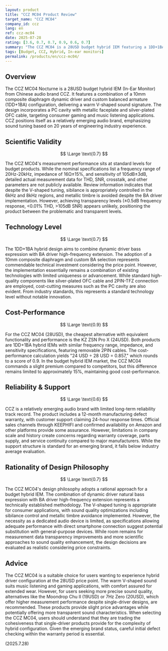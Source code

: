 ```yaml
---
layout: product
title: "CCZ MC04 Product Review"
target_name: "CCZ MC04"
company_id: ccz
lang: en
ref: ccz-mc04
date: 2025-07-28
rating: [3.6, 0.7, 0.7, 0.9, 0.6, 0.7]
summary: "The CCZ MC04 is a 28USD budget hybrid IEM featuring a 1DD+1BA configuration that delivers warm V-shaped sound, but faces challenges in achieving transparency-level measurement performance."
tags: [Budget, CCZ, Hybrid, In-ear monitors]
permalink: /products/en/ccz-mc04/
---
```

## Overview

The CCZ MC04 Nocturne is a 28USD budget hybrid IEM (In-Ear Monitor) from Chinese audio brand CCZ. It features a combination of a 10mm composite diaphragm dynamic driver and custom balanced armature (1DD+1BA) configuration, delivering a warm V-shaped sound signature. The design incorporates a PC cavity with metallic faceplate and silver-plated OFC cable, targeting consumer gaming and music listening applications. CCZ positions itself as a relatively emerging audio brand, emphasizing sound tuning based on 20 years of engineering industry experience.

## Scientific Validity

$$ \Large \text{0.7} $$

The CCZ MC04's measurement performance sits at standard levels for budget products. While the nominal specifications list a frequency range of 20Hz-20kHz, impedance of 16Ω±15%, and sensitivity of 105dB±3dB, detailed actual measurement data for THD, SNR, crosstalk, and other parameters are not publicly available. Review information indicates that despite the V-shaped tuning, sibilance is appropriately controlled in the 6kHz and 8kHz regions, and metallic timbre is avoided despite the BA driver implementation. However, achieving transparency levels (±0.5dB frequency response, <0.01% THD, >105dB SNR) appears unlikely, positioning the product between the problematic and transparent levels.

## Technology Level

$$ \Large \text{0.7} $$

The 1DD+1BA hybrid design aims to combine dynamic driver bass expression with BA driver high-frequency extension. The adoption of a 10mm composite diaphragm and custom BA selection represents commendable technical investment considering the price point. However, the implementation essentially remains a combination of existing technologies with limited uniqueness or advancement. While standard high-quality components like silver-plated OFC cable and 2PIN-TFZ connection are employed, cost-cutting measures such as the PC cavity are also evident. From industry standards, this represents a standard technology level without notable innovation.

## Cost-Performance

$$ \Large \text{0.9} $$

For the CCZ MC04 (28USD), the cheapest alternative with equivalent functionality and performance is the KZ ZSN Pro X (24USD). Both products are 1DD+1BA hybrid IEMs with similar frequency range, impedance, and sensitivity specifications, featuring removable 2PIN cables. The cost-performance calculation yields "24 USD ÷ 28 USD = 0.857," which rounds to a score of 0.9. In the budget hybrid IEM market, the CCZ MC04 commands a slight premium compared to competitors, but this difference remains limited to approximately 15%, maintaining good cost-performance.

## Reliability & Support

$$ \Large \text{0.6} $$

CCZ is a relatively emerging audio brand with limited long-term reliability track record. The product includes a 12-month manufacturing defect warranty, with customer support claiming 24-hour response times. Official sales channels through KEEPHIFI and confirmed availability on Amazon and other platforms provide some assurance. However, limitations in company scale and history create concerns regarding warranty coverage, parts supply, and service continuity compared to major manufacturers. While the support structure is standard for an emerging brand, it falls below industry average evaluation.

## Rationality of Design Philosophy

$$ \Large \text{0.7} $$

The CCZ MC04's design philosophy adopts a rational approach for a budget hybrid IEM. The combination of dynamic driver natural bass expression with BA driver high-frequency extension represents a technically established methodology. The V-shaped tuning is appropriate for consumer applications, with sound quality optimizations including sibilance control and metallic timbre avoidance implemented. However, the necessity as a dedicated audio device is limited, as specifications allowing adequate performance with direct smartphone connection suggest potential substitution with general-purpose devices. While room remains for measurement data transparency improvements and more scientific approaches to sound quality enhancement, the design decisions are evaluated as realistic considering price constraints.

## Advice

The CCZ MC04 is a suitable choice for users wanting to experience hybrid driver configuration at the 28USD price point. The warm V-shaped sound suits music listening and gaming applications, with comfort assured for extended wear. However, for users seeking more precise sound quality, alternatives like the Moondrop Chu II (19USD) or 7Hz Zero (20USD), which offer higher measurement performance despite single-driver designs, are recommended. These products provide slight price advantages while potentially offering more transparent sound characteristics. When selecting the CCZ MC04, users should understand that they are trading the cohesiveness that single-driver products provide for the complexity of hybrid configuration. Given the emerging brand status, careful initial defect checking within the warranty period is essential.

(2025.7.28)